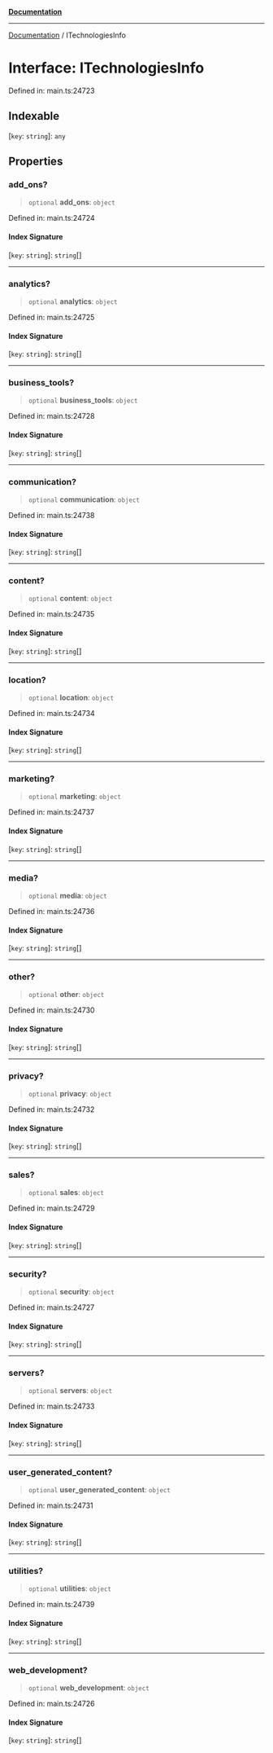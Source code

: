 [**Documentation**](../README.md)

***

[Documentation](../README.md) / ITechnologiesInfo

# Interface: ITechnologiesInfo

Defined in: main.ts:24723

## Indexable

\[`key`: `string`\]: `any`

## Properties

### add\_ons?

> `optional` **add\_ons**: `object`

Defined in: main.ts:24724

#### Index Signature

\[`key`: `string`\]: `string`[]

***

### analytics?

> `optional` **analytics**: `object`

Defined in: main.ts:24725

#### Index Signature

\[`key`: `string`\]: `string`[]

***

### business\_tools?

> `optional` **business\_tools**: `object`

Defined in: main.ts:24728

#### Index Signature

\[`key`: `string`\]: `string`[]

***

### communication?

> `optional` **communication**: `object`

Defined in: main.ts:24738

#### Index Signature

\[`key`: `string`\]: `string`[]

***

### content?

> `optional` **content**: `object`

Defined in: main.ts:24735

#### Index Signature

\[`key`: `string`\]: `string`[]

***

### location?

> `optional` **location**: `object`

Defined in: main.ts:24734

#### Index Signature

\[`key`: `string`\]: `string`[]

***

### marketing?

> `optional` **marketing**: `object`

Defined in: main.ts:24737

#### Index Signature

\[`key`: `string`\]: `string`[]

***

### media?

> `optional` **media**: `object`

Defined in: main.ts:24736

#### Index Signature

\[`key`: `string`\]: `string`[]

***

### other?

> `optional` **other**: `object`

Defined in: main.ts:24730

#### Index Signature

\[`key`: `string`\]: `string`[]

***

### privacy?

> `optional` **privacy**: `object`

Defined in: main.ts:24732

#### Index Signature

\[`key`: `string`\]: `string`[]

***

### sales?

> `optional` **sales**: `object`

Defined in: main.ts:24729

#### Index Signature

\[`key`: `string`\]: `string`[]

***

### security?

> `optional` **security**: `object`

Defined in: main.ts:24727

#### Index Signature

\[`key`: `string`\]: `string`[]

***

### servers?

> `optional` **servers**: `object`

Defined in: main.ts:24733

#### Index Signature

\[`key`: `string`\]: `string`[]

***

### user\_generated\_content?

> `optional` **user\_generated\_content**: `object`

Defined in: main.ts:24731

#### Index Signature

\[`key`: `string`\]: `string`[]

***

### utilities?

> `optional` **utilities**: `object`

Defined in: main.ts:24739

#### Index Signature

\[`key`: `string`\]: `string`[]

***

### web\_development?

> `optional` **web\_development**: `object`

Defined in: main.ts:24726

#### Index Signature

\[`key`: `string`\]: `string`[]
